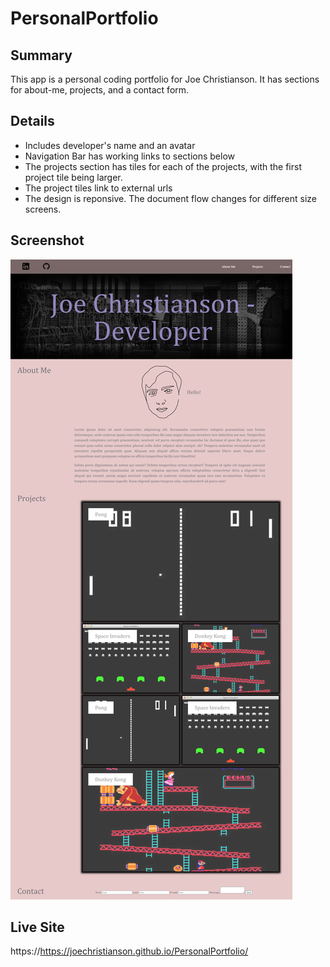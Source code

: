 # PersonalPortfolio

## Summary

This app is a personal coding portfolio for Joe Christianson. It has sections for about-me, projects, and a contact form. 

## Details

- Includes developer's name and an avatar
- Navigation Bar has working links to sections below
- The projects section has tiles for each of the projects, with the first project tile being larger.
- The project tiles link to external urls
- The design is reponsive. The document flow changes for different size screens.

## Screenshot

![screenshot](./assets/images/screenshot.png)

## Live Site

https://https://joechristianson.github.io/PersonalPortfolio/